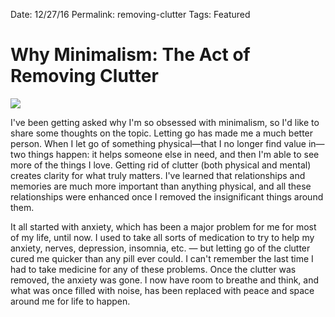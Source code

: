 Date: 12/27/16
Permalink: removing-clutter
Tags: Featured

# Why Minimalism: The Act of Removing Clutter

![](https://images.unsplash.com/photo-1464274582105-6b442eadde5e?ixlib=rb-0.3.5&q=80&fm=jpg&crop=entropy&cs=tinysrgb&dl=unnvgtswftw-katie-chase.jpg&s=9d7cc65786ec3ffb45fc9ef886e0bbfa)

I've been getting asked why I'm so obsessed with minimalism, so I'd like to share some thoughts on the topic. Letting go has made me a much better person. When I let go of something physical—that I no longer find value in—two things happen: it helps someone else in need, and then I'm able to see more of the things I love. Getting rid of clutter (both physical and mental) creates clarity for what truly matters. I've learned that relationships and memories are much more important than anything physical, and all these relationships were enhanced once I removed the insignificant things around them.

It all started with anxiety, which has been a major problem for me for most of my life, until now. I used to take all sorts of medication to try to help my anxiety, nerves, depression, insomnia, etc. — but letting go of the clutter cured me quicker than any pill ever could. I can't remember the last time I had to take medicine for any of these problems. Once the clutter was removed, the anxiety was gone. I now have room to breathe and think, and what was once filled with noise, has been replaced with peace and space around me for life to happen.
